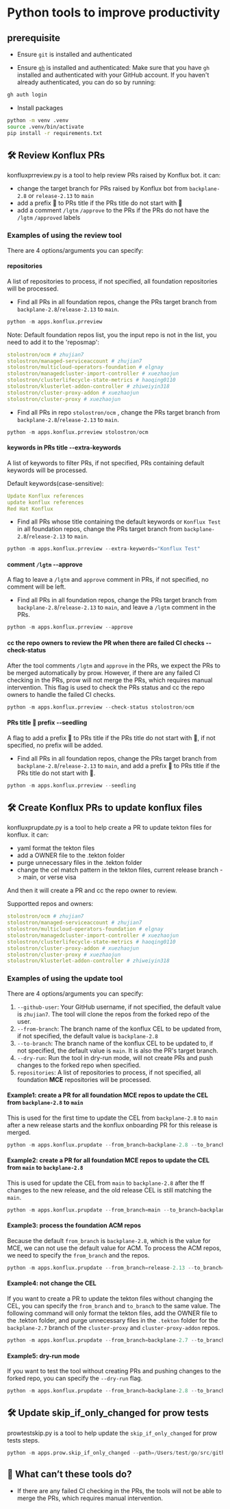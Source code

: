 # Python tools to improve productivity

## prerequisite

- Ensure `git` is installed and authenticated

- Ensure [`gh`](https://cli.github.com/) is installed and authenticated:
Make sure that you have `gh` installed and authenticated with your GitHub account. If you haven't already authenticated, you can do so by running:

```sh
gh auth login
```

- Install packages

```sh
python -m venv .venv
source .venv/bin/activate
pip install -r requirements.txt
```

## 🛠️ Review Konflux PRs

konfluxprreview.py is a tool to help review PRs raised by Konflux bot. it can:

- change the target branch for PRs raised by Konflux bot from `backplane-2.8` or `release-2.13` to `main`
- add a prefix 🌱 to PRs title if the PRs title do not start with 🌱
- add a comment `/lgtm` `/approve` to the PRs if the PRs do not have the `/lgtm` `/approved` labels

### Examples of using the review tool

There are 4 options/arguments you can specify:

#### repositories

A list of repositories to process, if not specified, all foundation repositories will be processed.

- Find all PRs in all foundation repos, change the PRs target branch from `backplane-2.8`/`release-2.13` to `main`.

```python
python -m apps.konflux.prreview
```

Note: Default foundation repos list, you the input repo is not in the list, you need to add it to the 'reposmap':

```yaml
stolostron/ocm # zhujian7
stolostron/managed-serviceaccount # zhujian7
stolostron/multicloud-operators-foundation # elgnay
stolostron/managedcluster-import-controller # xuezhaojun
stolostron/clusterlifecycle-state-metrics # haoqing0110
stolostron/klusterlet-addon-controller # zhiweiyin318
stolostron/cluster-proxy-addon # xuezhaojun
stolostron/cluster-proxy # xuezhaojun
```

- Find all PRs in repo `stolostron/ocm` , change the PRs target branch from `backplane-2.8`/`release-2.13` to `main`.

```python
python -m apps.konflux.prreview stolostron/ocm
```

#### keywords in PRs title --extra-keywords

A list of keywords to filter PRs, if not specified, PRs containing default keywords will be processed.

Default keywords(case-sensitive):

```yaml
Update Konflux references
update konflux references
Red Hat Konflux
```

- Find all PRs whose title containing the default keywords or `Konflux Test` in all foundation repos, change the PRs target branch from `backplane-2.8`/`release-2.13` to `main`.

```python
python -m apps.konflux.prreview --extra-keywords="Konflux Test"
```

#### comment `/lgtm` --approve

A flag to leave a `/lgtm` and `approve` comment in PRs, if not specified, no comment will be left.

- Find all PRs in all foundation repos, change the PRs target branch from `backplane-2.8`/`release-2.13` to `main`, and leave a `/lgtm` comment in the PRs.

```python
python -m apps.konflux.prreview --approve
```

#### cc the repo owners to review the PR when there are failed CI checks --check-status

After the tool comments `/lgtm` and `approve` in the PRs, we expect the PRs to be merged automatically by prow. However, if there are any failed CI checking in the PRs, prow will not merge the PRs, which requires manual intervention. This flag is used to check the PRs status and cc the repo owners to handle the failed CI checks.

```python
python -m apps.konflux.prreview --check-status stolostron/ocm
```

#### PRs title 🌱 prefix --seedling

A flag to add a prefix 🌱 to PRs title if the PRs title do not start with 🌱, if not specified, no prefix will be added.

- Find all PRs in all foundation repos, change the PRs target branch from `backplane-2.8`/`release-2.13` to `main`, and add a prefix 🌱 to PRs title if the PRs title do not start with 🌱.

```python
python -m apps.konflux.prreview --seedling
```

## 🛠️ Create Konflux PRs to update konflux files

konfluxprupdate.py is a tool to help create a PR to update tekton files for konflux. it can:

- yaml format the tekton files
- add a OWNER file to the .tekton folder
- purge unnecessary files in the .tekton folder
- change the cel match pattern in the tekton files, current release branch -> main, or verse visa

And then it will create a PR and cc the repo owner to review.

Supportted repos and owners:

```yaml
stolostron/ocm # zhujian7
stolostron/managed-serviceaccount # zhujian7
stolostron/multicloud-operators-foundation # elgnay
stolostron/managedcluster-import-controller # xuezhaojun
stolostron/clusterlifecycle-state-metrics # haoqing0110
stolostron/cluster-proxy-addon # xuezhaojun
stolostron/cluster-proxy # xuezhaojun
stolostron/klusterlet-addon-controller # zhiweiyin318
```

### Examples of using the update tool

There are 4 options/arguments you can specify:

1. `--github-user`: Your GitHub username, if not specified, the default value is `zhujian7`. The tool will clone the repos from the forked repo of the user.
2. `--from-branch`: The branch name of the konflux CEL to be updated from, if not specified, the default value is `backplane-2.8`
3. `--to-branch`: The branch name of the konflux CEL to be updated to, if not specified, the default value is `main`. It is also the PR's target branch.
4. `--dry-run`: Run the tool in dry-run mode, will not create PRs and push changes to the forked repo when specified.
5. `repositories`: A list of repositories to process, if not specified, all foundation **MCE** repositories will be processed.

#### Example1: create a PR for all foundation MCE repos to update the CEL from `backplane-2.8` to `main`

This is used for the first time to update the CEL from `backplane-2.8` to `main` after a new release starts and the konflux onboarding PR for this release is merged.

```python
python -m apps.konflux.prupdate --from_branch=backplane-2.8 --to_branch=main
```

#### Example2: create a PR for all foundation MCE repos to update the CEL from `main` to `backplane-2.8`

This is used for update the CEL from `main` to `backplane-2.8` after the ff changes to the new release, and the old release CEL is still matching the `main`.

```python
python -m apps.konflux.prupdate --from_branch=main --to_branch=backplane-2.8
```

#### Example3: process the foundation ACM repos

Because the default `from_branch` is `backplane-2.8`, which is the value for MCE, we can not use the default value for ACM.
To process the ACM repos, we need to specify the `from_branch` and the repos.

```python
python -m apps.konflux.prupdate --from_branch=release-2.13 --to_branch=main stolostron/klusterlet-addon-controller
```

#### Example4: not change the CEL

If you want to create a PR to update the tekton files without changing the CEL, you can specify the `from_branch` and `to_branch` to the same value.
The following command will only format the tekton files, add the OWNER file to the .tekton folder, and purge unnecessary files in the `.tekton` folder for the `backplane-2.7` branch of the `cluster-proxy` and `cluster-proxy-addon` repos.

```python
python -m apps.konflux.prupdate --from_branch=backplane-2.7 --to_branch=backplane-2.7 stolostron/cluster-proxy stolostron/cluster-proxy-addon
```

#### Example5: dry-run mode

If you want to test the tool without creating PRs and pushing changes to the forked repo, you can specify the `--dry-run` flag.

```python
python -m apps.konflux.prupdate --from_branch=backplane-2.8 --to_branch=main --dry-run stolostron/ocm
```

## 🛠️ Update skip_if_only_changed for prow tests

prowtestskip.py is a tool to help update the `skip_if_only_changed` for prow tests steps.

```python
python -m apps.prow.skip_if_only_changed --path=/Users/test/go/src/github.com/openshift/release cluster-proxy-addon cluster-proxy
```

## 📝 What can’t these tools do?

- If there are any failed CI checking in the PRs, the tools will not be able to merge the PRs, which requires manual intervention.
